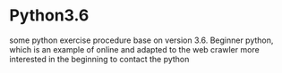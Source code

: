 # Python3.6
some python exercise procedure base on version 3.6.
Beginner python, which is an example of online and adapted to the web crawler more interested in the beginning to contact the python
